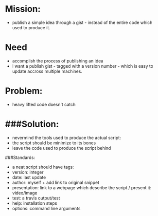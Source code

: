 Mission:
==
- publish a simple idea through a gist - instead of the entire code which used to produce it.

Need
=
- accomplish the process of publishing an idea
- I want a publish gist - tagged with a version number - which is easy to update accross multiple machines.


Problem:
=
- heavy lifted code doesn't catch



###Solution:
=
- nevermind the tools used to produce the actual script:
- the script should be minimize to its bones 
- leave the code used to produce the script behind


###Standards:
- a neat script should have tags:
- version: integer
- date:    last update
- author:  myself + add link to original snippet
- presentation: link to a webpage which describe the script / present it: video/image
- test:         a travis output/test
- help:    installation steps
- options: command line arguments



